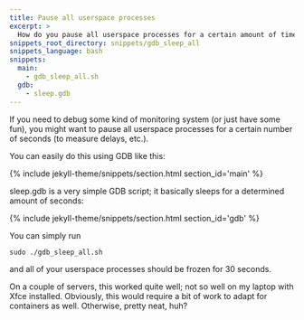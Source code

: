 ```yaml
---
title: Pause all userspace processes
excerpt: >
  How do you pause all userspace processes for a certain amount of time?
snippets_root_directory: snippets/gdb_sleep_all
snippets_language: bash
snippets:
  main:
    - gdb_sleep_all.sh
  gdb:
    - sleep.gdb
---
```

If you need to debug some kind of monitoring system (or just have some fun),
you might want to pause all userspace processes for a certain number of seconds
(to measure delays, etc.).

You can easily do this using GDB like this:

{% include jekyll-theme/snippets/section.html section_id='main' %}

sleep.gdb is a very simple GDB script; it basically sleeps for a determined
amount of seconds:

{% include jekyll-theme/snippets/section.html section_id='gdb' %}

You can simply run

    sudo ./gdb_sleep_all.sh

and all of your userspace processes should be frozen for 30 seconds.

On a couple of servers, this worked quite well; not so well on my laptop with
Xfce installed.
Obviously, this would require a bit of work to adapt for containers as well.
Otherwise, pretty neat, huh?
